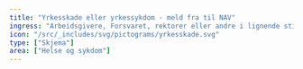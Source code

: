 ```yaml
---
title: "Yrkesskade eller yrkessykdom - meld fra til NAV"
ingress: "Arbeidsgivere, Forsvaret, rektorer eller andre i lignende stillinger har plikt til å sende skademelding for deg ved arbeidsulykker og skadelig påvirkning av stoffer under arbeid. Hvis den meldepliktige ikke sender inn skademelding til NAV, kan du selv gjøre det selv."
icon: "/src/_includes/svg/pictograms/yrkesskade.svg"
type: ["Skjema"]
area: ["Helse og sykdom"]
---
```

